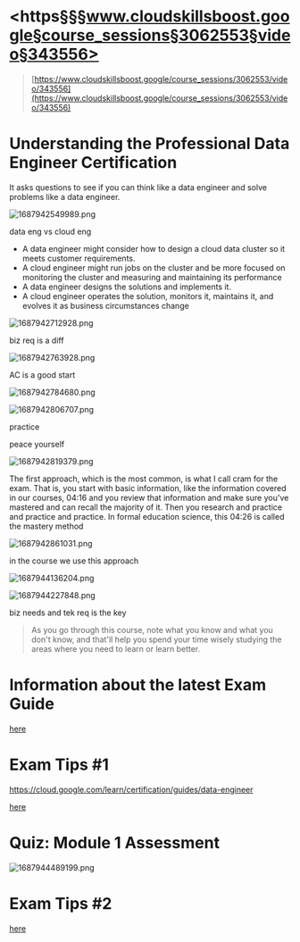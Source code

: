 # <https§§§www.cloudskillsboost.google§course_sessions§3062553§video§343556>

> [https://www.cloudskillsboost.google/course_sessions/3062553/video/343556](https://www.cloudskillsboost.google/course_sessions/3062553/video/343556)

# Understanding the Professional Data Engineer Certification

It asks questions to see if you can think like a data engineer and solve problems like a data engineer.

![1687942549989.png](./1687942549989.png)

data eng vs cloud eng

* A data engineer might consider how to design a cloud data cluster so it meets customer requirements.
* A cloud engineer might run jobs on the cluster and be more focused on monitoring the cluster and measuring and maintaining its performance
* A data engineer designs the solutions and implements it.
* A cloud engineer operates the solution, monitors it, maintains it, and evolves it as business circumstances change

![1687942712928.png](./1687942712928.png)

biz req is a diff

![1687942763928.png](./1687942763928.png)

AC is a good start

![1687942784680.png](./1687942784680.png)

![1687942806707.png](./1687942806707.png)

practice

peace yourself

![1687942819379.png](./1687942819379.png)

The first approach, which is the most common, is what I call cram for the exam. That is, you start with basic information, like the information covered in our courses,
04:16
and you review that information and make sure you've mastered and can recall the majority of it. Then you research and practice and practice and practice. In formal education science, this
04:26
is called the mastery method

![1687942861031.png](./1687942861031.png)

in the course we use this approach

![1687944136204.png](./1687944136204.png)

![1687944227848.png](./1687944227848.png)

biz needs and tek req is the key

> As you go through this course, note what you know and what you don't know, and that'll help you spend your time wisely studying the areas where you need to learn or learn better.

# Information about the latest Exam Guide

[here](T-GCPPDE-A-Locales-1-l3-file-en-3.pdf)

# Exam Tips #1

https://cloud.google.com/learn/certification/guides/data-engineer

[here](T-GCPPDE-A-Locales-1-l5-file-en-4.pdf)

# Quiz: Module 1 Assessment

![1687944489199.png](./1687944489199.png)

# Exam Tips #2

[here](T-GCPPDE-A-Locales-1-l7-file-en-4.pdf)


